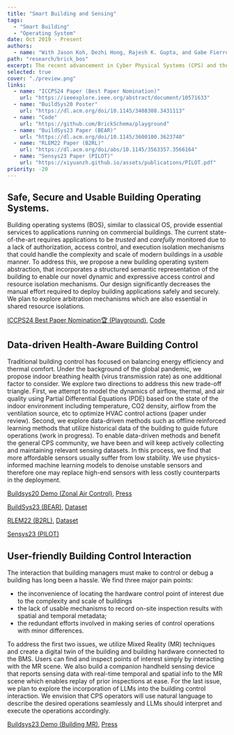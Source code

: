 ```yaml
---
title: "Smart Building and Sensing"
tags:
  - "Smart Building"
  - "Operating System"
date: Oct 2019 - Present
authors:
  - name: "With Jason Koh, Dezhi Hong, Rajesh K. Gupta, and Gabe Fierro."
path: "research/brick_bos"
excerpt: The recent advancement in Cyber Physical Systems (CPS) and the Artificial Intelligence of Things (AIOT) has brought significant productivity and utility enhancement across all walks of life. However, safety and security concerns and usability challenges have prohibited the wide adoption of AI-powered smart "things" in large-scale real-world systems. My research aims to close this gap by enabling secure and safe interaction with Cyber-Physical Systems in a user-friendly manner. Smart commercial buildings, typical examples of CPS with numerous, multi-tenant, distributed, and interconnected IoT devices, are my main testbed. 
selected: true
cover: "./preview.png"
links:
  - name: "ICCPS24 Paper (Best Paper Nomination)"
    url: "https://ieeexplore.ieee.org/abstract/document/10571633"
  - name: "BuildSys20 Poster"
    url: "https://dl.acm.org/doi/10.1145/3408308.3431113"
  - name: "Code"
    url: "https://github.com/BrickSchema/playground"
  - name: "BuildSys23 Paper (BEAR)"
    url: "https://dl.acm.org/doi/10.1145/3600100.3623740"
  - name: "RLEM22 Paper (B2RL)"
    url: "https://dl.acm.org/doi/abs/10.1145/3563357.3566164"
  - name: "Sensys23 Paper (PILOT)"
    url: "https://xiyuanzh.github.io/assets/publications/PILOT.pdf"
priority: -20
---
```


## Safe, Secure and Usable Building Operating Systems. 
Building operating systems (BOS), similar to classical OS, provide essential services to applications running on commercial buildings. The current state-of-the-art requires applications to be *trusted* and *carefully* monitored due to a lack of authorization, access control, and execution isolation mechanisms that could handle the complexity and scale of modern buildings in a *usable* manner.  To address this, we propose a new building operating system abstraction, that incorporates a structured semantic representation of the building to enable our novel dynamic and expressive access control and resource isolation mechanisms. Our design significantly decreases the manual effort required to deploy building applications safely and securely. We plan to explore arbitration mechanisms which are also essential in shared resource isolations.

[ICCPS24 Best Paper Nomination🏆 (Playground)](./24ICCPS_SBOS.pdf), [Code](https://github.com/BrickSchema/playground)

## Data-driven Health-Aware Building Control 
Traditional building control has focused on balancing energy efficiency and thermal comfort. Under the background of the global pandemic, we propose indoor breathing health (virus transmission rate) as one additional factor to consider. We explore two directions to address this new trade-off triangle. First, we attempt to model the dynamics of airflow, thermal, and air quality using Partial Differential Equations (PDE) based on the state of the indoor environment including temperature, CO2 density, airflow from the ventilation source, etc to optimize HVAC control actions (paper under review). Second, we explore data-driven methods such as offline reinforced learning methods that utilize historical data of the building to guide future operations (work in progress). To enable data-driven methods and benefit the general CPS community, we have been and will keep actively collecting and maintaining relevant sensing datasets. In this process, we find that more affordable sensors usually suffer from low stability. We use physics-informed machine learning models to denoise unstable sensors and therefore one may replace high-end sensors with less costly counterparts in the deployment. 

[Buildsys20 Demo (Zonal Air Control)](https://doi.org/10.1145/3408308.3431113), [Press](https://today.ucsd.edu/story/bringing-together-real-world-sensors-and-vr-to-improve-building-maintenance)

[BuildSys23 (BEAR)](https://dl.acm.org/doi/10.1145/3600100.3623740), [Dataset](https://ucsdsmartbuilding.github.io/DATA)

[RLEM22 (B2RL)](https://dl.acm.org/doi/abs/10.1145/3563357.3566164), [Dataset](https://github.com/HYDesmondLiu/B2RL)

[Sensys23 (PILOT)](https://xiyuanzh.github.io/assets/publications/PILOT.pdf)

## User-friendly Building Control Interaction 
The interaction that building managers must make to control or debug a building has long been a hassle. We find three major pain points:

- the inconvenience of locating the hardware control point of interest due to the complexity and scale of buildings
- the lack of usable mechanisms to record on-site inspection results with spatial and temporal metadata;
- the redundant efforts involved in making series of control operations with minor differences.

To address the first two issues, we utilize Mixed Reality (MR) techniques and create a digital twin of the building and building hardware connected to the BMS. Users can find and inspect points of interest simply by interacting with the MR scene. We also build a companion handheld sensing device that reports sensing data with real-time temporal and spatial info to the MR scene which enables replay of prior inspections at ease. For the last issue, we plan to explore the incorporation of LLMs into the building control interaction. We envision that CPS operators will use natural language to describe the desired operations seamlessly and LLMs should interpret and execute the operations accordingly.

[Buildsys23 Demo (Building MR)](https://doi.org/10.1145/3600100.3626258), [Press](https://www.kpbs.org/news/environment/2022/05/18/building-design-may-adapt-life-airborne-viruses)
